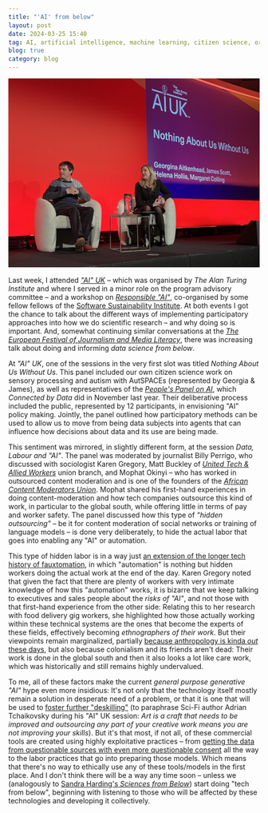```yaml
---
title: "'AI' from below"
layout: post
date: 2024-03-25 15:40
tag: AI, artificial intelligence, machine learning, citizen science, organising, labor, unions
blog: true
category: blog
---
```


[![James Scott & Georgia Aitkenhead sitting on panel on a stage, in the background a slide reading 'AUIK' and "Nothing about us without us"](/assets/images/2024-03-AIUK.jpg)](/assets/images/2024-03-AIUK.jpg)

Last week, I attended _["AI" UK](https://ai-uk.turing.ac.uk/)_ – which was organised by _The Alan Turing Institute_ and where I served in a minor role on the program advisory committee – and a workshop on [_Responsible "AI"_](https://www.responsible-ai.science/), co-organised by some fellow fellows of the [Software Sustainability Institute](https://www.software.ac.uk/). At both events I got the chance to talk about the different ways of implementing participatory approaches into how we do scientific research – and why doing so is important. And, somewhat continuing similar conversations at the _[The European Festival of Journalism and Media Literacy](https://tzovar.as/VOICES-festival/)_, there was increasing talk about doing and informing _data science from below_. 

At _"AI" UK_, one of the sessions in the very first slot was titled _Nothing About Us Without Us_. This panel included our own citizen science work on sensory processing and autism with AutSPACEs (represented by Georgia & James), as well as representatives of the [_People's Panel on AI_](http://connectedbydata.org/projects/2023-peoples-panel-on-ai), which _Connected by Data_ did in November last year. Their deliberative process included the public, represented by 12 participants, in envisioning "AI" policy making. Jointly, the panel outlined how participatory methods can be used to allow us to move from being data subjects into agents that can influence how decisions about data and its use are being made. 

This sentiment was mirrored, in slightly different form, at the session _Data, Labour and "AI"_. The panel was moderated by journalist Billy Perrigo, who discussed with sociologist Karen Gregory, Matt Buckley of [_United Tech & Allied Workers_](https://utaw.tech/about/) union branch, and Mophat Okinyi – who has worked in outsourced content moderation and is one of the founders of the [_African Content Moderators Union_](https://time.com/6275995/chatgpt-facebook-african-workers-union/). Mophat shared his first-hand experiences in doing content-moderation and how tech companies outsource this kind of work, in particular to the global south, while offering little in terms of pay and worker safety. The panel discussed how this type of _"hidden outsourcing"_ – be it for content moderation of social networks or training of language models – is done very deliberately, to hide the actual labor that goes into enabling any "AI" or automation. 

This type of hidden labor is in a way just [an extension of the longer tech history of fauxtomation](https://logicmag.io/failure/the-automation-charade/), in which "automation" is nothing but hidden workers doing the actual work at the end of the day. Karen Gregory noted that given the fact that there are plenty of workers with very intimate knowledge of how this "automation" works, it is bizarre that we keep talking to executives and sales people about the _risks of "AI"_, and not those with that first-hand experience from the other side: Relating this to her research with food delivery gig workers, she highlighted how those actually working within these technical systems are the ones that become the experts of these fields, effectively becoming _ethnographers of their work_. But their viewpoints remain marginalized, partially [because anthropology is kinda _out_ these days](https://zirk.us/@benjamingeer/112139416672527678), but also because colonialism and its friends aren't dead: Their work is done in the global south and then it also looks a lot like care work, which was historically and still remains highly undervalued. 

To me, all of these factors make the current _general purpose generative "AI"_ hype even more insidious: It's not only that the technology itself mostly remain a solution in desperate need of a problem, or that it is one that will be used to [foster further "deskilling"](http://perfors.net/blog/creation-ai/) (to paraphrase Sci-Fi author Adrian Tchaikovsky during his "AI" UK session: _Art is a craft that needs to be improved and outsourcing any part of your creative work means you are not improving your skills_). But it's that most, if not all, of these commercial tools are created using highly exploitative practices – from [getting the data from questionable sources with even more questionable consent](https://toot.cat/@zkat/112128845946356067) all the way to the labor practices that go into preparing those models. Which means that there's no way to ethically use any of these tools/models in the first place. And I don't think there will be a way any time soon – unless we (analogously to [Sandra Harding's _Sciences from Below_](https://www.dukeupress.edu/sciences-from-below/)) start doing "tech from below", beginning with listening to those who will be affected by these technologies and developing it collectively.